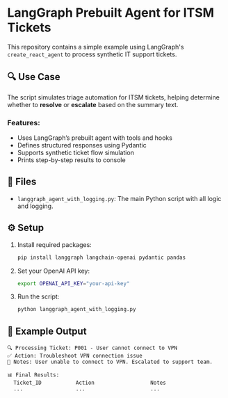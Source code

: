 # LangGraph Prebuilt Agent for ITSM Tickets

This repository contains a simple example using LangGraph's `create_react_agent` to process synthetic IT support tickets.

## 🔍 Use Case

The script simulates triage automation for ITSM tickets, helping determine whether to **resolve** or **escalate** based on the summary text.

### Features:
- Uses LangGraph’s prebuilt agent with tools and hooks
- Defines structured responses using Pydantic
- Supports synthetic ticket flow simulation
- Prints step-by-step results to console

## 📂 Files

- `langgraph_agent_with_logging.py`: The main Python script with all logic and logging.

## ⚙️ Setup

1. Install required packages:
   ```bash
   pip install langgraph langchain-openai pydantic pandas
   ```

2. Set your OpenAI API key:
   ```bash
   export OPENAI_API_KEY="your-api-key"
   ```

3. Run the script:
   ```bash
   python langgraph_agent_with_logging.py
   ```

## 📝 Example Output

```
🔍 Processing Ticket: P001 - User cannot connect to VPN
✅ Action: Troubleshoot VPN connection issue
📝 Notes: User unable to connect to VPN. Escalated to support team.

📊 Final Results:
  Ticket_ID           Action                  Notes
  ...                 ...                     ...
```
